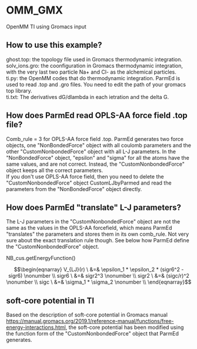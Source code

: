 # OMM_GMX
OpenMM TI using Gromacs input

## How to use this example?
ghost.top: the topology file used in Gromacs thermodynamic integration.  
solv_ions.gro: the coonfiguration in Gromacs thermodynamic integration, with the very last two particle Na+ and Cl- as the alchemical particles.  
ti.py: the OpenMM codes that do thermodynamic integration. ParmEd is used to read .top and .gro files. You need to edit the path of your gromacs top library.  
ti.txt: The derivatives dG/dlambda in each ietration and the delta G.  

## How does ParmEd read OPLS-AA force field .top file?
Comb_rule = 3 for OPLS-AA force field .top. ParmEd generates two force objects, one "NonBondedForce" object with all coulomb parameters and the other "CustomNonbondedForce" object with all L-J parameters. In the "NonBondedForce" object, "epsilon" and "sigma" for all the atoms have the same values, and are not correct. Instead, the "CustomNonbondedForce" object keeps all the correct parameters.  
If you don't use OPLS-AA force field, then you need to delete the "CustomNonbondedForce" object CustomLJbyParmed and read the parameters from the "NonBondedForce" object directly.  

## How does ParmEd "translate" L-J parameters?
The L-J parameters in the "CustomNonbondedForce" object are not the same as the values in the OPLS-AA forcefield, which means ParmEd "translates" the parameters and stores them in its own comb_rule. Not very sure about the exact translation rule though. See below how ParmEd define the "CustomNonbondedForce" object.

NB_cus.getEnergyFunction()  

$$\begin{eqnarray} 
V_{LJ}(r) \ &=& \epsilon_1 * \epsilon_2 * (sigr6^2 - sigr6)      \nonumber \\
sigr6 \ &=& sigr2^3 \nonumber \\
sigr2 \ &=& (sigc/r)^2 \nonumber \\
sigc \ &=& \sigma_1 * \sigma_2 \nonumber \\
\end{eqnarray}$$

## soft-core potential in TI
Based on the description of soft-core potential in Gromacs manual https://manual.gromacs.org/2019.1/reference-manual/functions/free-energy-interactions.html, the soft-core potential has been modified using the function form of the "CustomNonbondedForce" object that ParmEd generates.

